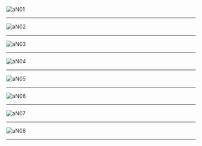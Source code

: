 
![aN01](https://res.cloudinary.com/poetrique/image/upload/v1538576115/htmlpoems/AliyuN/aN01.jpg)

- - -

![aN02](https://res.cloudinary.com/poetrique/image/upload/v1538576117/htmlpoems/AliyuN/aN02.jpg)

- - -

![aN03](https://res.cloudinary.com/poetrique/image/upload/v1538576117/htmlpoems/AliyuN/aN03.jpg)

- - -

![aN04](https://res.cloudinary.com/poetrique/image/upload/v1538576119/htmlpoems/AliyuN/aN04.jpg)

- - -

![aN05](https://res.cloudinary.com/poetrique/image/upload/v1538576116/htmlpoems/AliyuN/aN05.jpg)

- - -

![aN06](https://res.cloudinary.com/poetrique/image/upload/v1538576119/htmlpoems/AliyuN/aN06.jpg)

- - -

![aN07](https://res.cloudinary.com/poetrique/image/upload/v1538576116/htmlpoems/AliyuN/aN07.jpg)

- - -

![aN08](https://res.cloudinary.com/poetrique/image/upload/v1538576119/htmlpoems/AliyuN/aN08.jpg)

- - -
